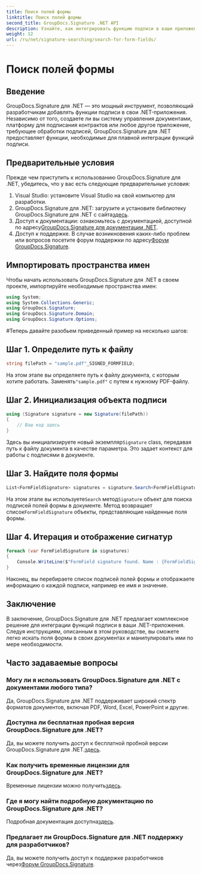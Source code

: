 ```yaml
---
title: Поиск полей формы
linktitle: Поиск полей формы
second_title: GroupDocs.Signature .NET API
description: Узнайте, как интегрировать функцию подписи в ваши приложения .NET с помощью GroupDocs.Signature для .NET. Следуйте нашим шаг за шагом, чтобы обеспечить бесперебойное управление документами.
weight: 12
url: /ru/net/signature-searching/search-for-form-fields/
---
```


# Поиск полей формы

## Введение
GroupDocs.Signature для .NET — это мощный инструмент, позволяющий разработчикам добавлять функции подписи в свои .NET-приложения. Независимо от того, создаете ли вы систему управления документами, платформу для подписания контрактов или любое другое приложение, требующее обработки подписей, GroupDocs.Signature для .NET предоставляет функции, необходимые для плавной интеграции функций подписи.
## Предварительные условия
Прежде чем приступить к использованию GroupDocs.Signature для .NET, убедитесь, что у вас есть следующие предварительные условия:
1. Visual Studio: установите Visual Studio на свой компьютер для разработки.
2.  GroupDocs.Signature для .NET: загрузите и установите библиотеку GroupDocs.Signature для .NET с сайта[здесь](https://releases.groupdocs.com/signature/net/).
3.  Доступ к документации: ознакомьтесь с документацией, доступной по адресу[GroupDocs.Signature для документации .NET](https://tutorials.groupdocs.com/signature/net/).
4.  Доступ к поддержке. В случае возникновения каких-либо проблем или вопросов посетите форум поддержки по адресу[Форум GroupDocs.Signature](https://forum.groupdocs.com/c/signature/13).

## Импортировать пространства имен
Чтобы начать использовать GroupDocs.Signature для .NET в своем проекте, импортируйте необходимые пространства имен:
```csharp
using System;
using System.Collections.Generic;
using GroupDocs.Signature;
using GroupDocs.Signature.Domain;
using GroupDocs.Signature.Options;
```
#Теперь давайте разобьем приведенный пример на несколько шагов:
## Шаг 1. Определите путь к файлу
```csharp
string filePath = "sample.pdf"_SIGNED_FORMFIELD;
```
 На этом этапе вы определяете путь к файлу документа, с которым хотите работать. Заменять`"sample.pdf"` с путем к нужному PDF-файлу.
## Шаг 2. Инициализация объекта подписи
```csharp
using (Signature signature = new Signature(filePath))
{
    // Ваш код здесь
}
```
 Здесь вы инициализируете новый экземпляр`Signature` class, передавая путь к файлу документа в качестве параметра. Это задает контекст для работы с подписями в документе.
## Шаг 3. Найдите поля формы
```csharp
List<FormFieldSignature> signatures = signature.Search<FormFieldSignature>(SignatureType.FormField);
```
 На этом этапе вы используете`Search` метод`Signature` объект для поиска подписей полей формы в документе. Метод возвращает список`FormFieldSignature` объекты, представляющие найденные поля формы.
## Шаг 4. Итерация и отображение сигнатур
```csharp
foreach (var FormFieldSignature in signatures)
{
    Console.WriteLine($"FormField signature found. Name : {FormFieldSignature.Name}. Value: {FormFieldSignature.Value}");
}
```
Наконец, вы перебираете список подписей полей формы и отображаете информацию о каждой подписи, например ее имя и значение.

## Заключение
В заключение, GroupDocs.Signature для .NET предлагает комплексное решение для интеграции функций подписи в ваши .NET-приложения. Следуя инструкциям, описанным в этом руководстве, вы сможете легко искать поля формы в своих документах и манипулировать ими по мере необходимости.
## Часто задаваемые вопросы
### Могу ли я использовать GroupDocs.Signature для .NET с документами любого типа?
Да, GroupDocs.Signature для .NET поддерживает широкий спектр форматов документов, включая PDF, Word, Excel, PowerPoint и другие.
### Доступна ли бесплатная пробная версия GroupDocs.Signature для .NET?
 Да, вы можете получить доступ к бесплатной пробной версии GroupDocs.Signature для .NET.[здесь](https://releases.groupdocs.com/).
### Как получить временные лицензии для GroupDocs.Signature для .NET?
 Временные лицензии можно получить[здесь](https://purchase.groupdocs.com/temporary-license/).
### Где я могу найти подробную документацию по GroupDocs.Signature для .NET?
 Подробная документация доступна[здесь](https://tutorials.groupdocs.com/signature/net/).
### Предлагает ли GroupDocs.Signature для .NET поддержку для разработчиков?
 Да, вы можете получить доступ к поддержке разработчиков через[Форум GroupDocs.Signature](https://forum.groupdocs.com/c/signature/13).